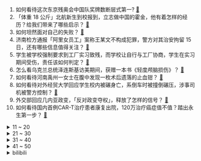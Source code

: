 1. 如何看待这次东京残奥会中国队奖牌数断层式第一? [:link:](https://www.zhihu.com/question/484802427)
2. 「体重 18 公斤」北航新生到校报到，立志做中国的霍金，他有着怎样的经历？给我们带来了哪些启示？ [:link:](https://www.zhihu.com/question/484926831)
3. 如何坦然面对自己的失败？ [:link:](https://www.zhihu.com/question/37555333)
4. 济南检方通报「阿里女员工」案称王某文不构成犯罪，警方对其治安拘留 15 日，还有哪些信息值得关注？ [:link:](https://www.zhihu.com/question/485168374)
5. 学生被学校强制要求到工厂实习致残，而学校让自行与工厂协商，学生在实习期间受伤，责任该如何判定？ [:link:](https://www.zhihu.com/question/484969513)
6. 怎么看乌克兰总统泽连斯基访美期间，获赠一本书《轻度颅脑损伤》？ [:link:](https://www.zhihu.com/question/484652375)
7. 如何看待河南禹州一女士在腹中发现一枚术后遗落的止血钳？ [:link:](https://www.zhihu.com/question/484449309)
8. 如何看待对外经贸大学回应学生校内被碾身亡，系倒车时被撞倒碾压，涉事司机被警方控制？ [:link:](https://www.zhihu.com/question/484995098)
9. 外交部回应几内亚政变，「反对政变夺权」，释放了怎样的信号？ [:link:](https://www.zhihu.com/question/485088308)
10. 如何看待国内首例CAR-T治疗患者康复出院，120万治疗癌症值不值？踏出永生第一步？ [:link:](https://www.zhihu.com/question/484968084)
<details>
<summary>11 ~ 20</summary>

11. 如何评价动画《瑞克和莫蒂》（Rick and Morty）第五季第十集大结局(S05E10)？ [:link:](https://www.zhihu.com/question/485043859)
12. 为什么《英雄联盟手游》上线导致王者荣耀 S25 赛季提前更新？ [:link:](https://www.zhihu.com/question/484885439)
13. 塔利班邀请中国等国参加宣布组建新政府活动，释放了什么信号？ [:link:](https://www.zhihu.com/question/485059799)
14. 你出于礼貌吃过哪些难吃的食物？ [:link:](https://www.zhihu.com/question/475503789)
15. 出征 S11 全球总决赛这四支 LPL 队伍各自都有什么特点？ [:link:](https://www.zhihu.com/question/484929329)
16. 如何看待郑州应届生期望薪资 14115 元？应届生薪酬待遇的真实情况是怎样的？ [:link:](https://www.zhihu.com/question/485043678)
17. 《三体》中描述的未来科技, 有哪些已经实现了？ [:link:](https://www.zhihu.com/question/484038327)
18. 如何看待大妈的两万元存款，被邮储银行办成了定期保险？我们该如何确保老年人能够正常存储个人积蓄？ [:link:](https://www.zhihu.com/question/484566930)
19. 从现实的角度出发，你愿意一辈子租房子吗？ [:link:](https://www.zhihu.com/question/327372531)
20. 「女性在电子游戏竞技上不如男性」是性别歧视还是事实？ [:link:](https://www.zhihu.com/question/28381867)
</details>
<details>
<summary>21 ~ 30</summary>

21. 你觉得《脱口秀大会》第四季的冠军会是谁？ [:link:](https://www.zhihu.com/question/483999026)
22. 什么时候你开始害怕死亡？ [:link:](https://www.zhihu.com/question/478840300)
23. 如何评价蓝盈莹、牛骏峰主演的电视剧《婆婆的镯子》？ [:link:](https://www.zhihu.com/question/481829353)
24. 人类会抖腿是不是因为没有尾巴？ [:link:](https://www.zhihu.com/question/483987983)
25. 如何看待大学生领证 1 小时闹离婚，女方索赔 30 万？这种情况下的离婚申请是否会通过？ [:link:](https://www.zhihu.com/question/485030666)
26. 研究生今年刚毕业，离校后的第一个教师节，送导师什么礼物？求推荐（男导师，45岁左右)? [:link:](https://www.zhihu.com/question/484344564)
27. 16 岁女孩充值 9 万打游戏退款被拒，游戏公司诱导氪金的模式是否需要限制？家庭教育该如何介入？ [:link:](https://www.zhihu.com/question/484454580)
28. iPhone 13 即将发布，如何看待披露的各机型详细配置？ [:link:](https://www.zhihu.com/question/484389011)
29. 《云南虫谷》用来下蛊的虫，现实中真的存在吗？ [:link:](https://www.zhihu.com/question/484859790)
30. 学生逃课翻墙触电身亡案二审维持原判，学生自担七成责任，电力公司赔三成，校方无责，如何看待这个判决结果？ [:link:](https://www.zhihu.com/question/484395197)
</details>
<details>
<summary>31 ~ 40</summary>

31. 结束一天的工作回到家，最治愈/放松的三件事是什么？ [:link:](https://www.zhihu.com/question/484996813)
32. 未成年人网游租号不受限，每小时最低价格不足 1 元，该如何杜绝这种钻漏洞的行为？ [:link:](https://www.zhihu.com/question/484993966)
33. 为什么三体人不怕雷迪亚兹的计划但怕罗辑的计划? [:link:](https://www.zhihu.com/question/481655813)
34. 女子称住酒店深夜遭陌生男刷卡进入， 酒店「不便解释，已交公安处理」，遇到此类事情该如何处理？ [:link:](https://www.zhihu.com/question/485012302)
35. 为什么以前的歌手比如孙燕姿火了都会被叫「天后」，但现在的歌手就算很火也没人这么叫她们？ [:link:](https://www.zhihu.com/question/484770666)
36. 国家限制未成年网游时间后，steam、epic 等国外游戏平台会崛起吗？ [:link:](https://www.zhihu.com/question/483864191)
37. 三部门表示将对「义务教育阶段学科类校外培训」实行政府指导价管理，这将为校外培训行业带来什么影响？ [:link:](https://www.zhihu.com/question/485070230)
38. 如何看待阿里女员工案，王某文妻子再发文称「丈夫无罪，周某涉嫌诬告陷害、强制猥亵、寻衅滋事」？ [:link:](https://www.zhihu.com/question/484896081)
39. 有没有人网恋发的照片丑，但是奔现后发现对方挺好看的？ [:link:](https://www.zhihu.com/question/266750825)
40. 互联网公司大小周取消后，你觉得「周报」是一种形式主义吗？应该取消吗？ [:link:](https://www.zhihu.com/question/484341370)
</details>
<details>
<summary>41 ~ 50</summary>

41. 为什么明穿小说收拾满清和玩似的，真实历史上满清这么强？ [:link:](https://www.zhihu.com/question/484556518)
42. 减负后，大量精力放在阅读上来培养孩子的独立思考能力，是否是最优解？ [:link:](https://www.zhihu.com/question/484040330)
43. 如何看待一游客在黄山好汉坡崖壁刻名留念，后在民警监督下将文字擦洗去除？如何有效保护景区相关权益？ [:link:](https://www.zhihu.com/question/484553585)
44. 《扫黑风暴》全集遭泄露，有什么方法可以解决影视作品盗版问题？ [:link:](https://www.zhihu.com/question/484892076)
45. 第一次去见男朋友妈妈，应该带什么礼物吗？ [:link:](https://www.zhihu.com/question/474751119)
46. 考研英语阅读每篇总是错那么一两个怎么办？ [:link:](https://www.zhihu.com/question/387056133)
47. 没有投简历，但 HR 给我打电话去面试靠谱吗？ [:link:](https://www.zhihu.com/question/478742764)
48. 为什么有些年轻人喜欢把家安在远离工作的地方？ [:link:](https://www.zhihu.com/question/484995925)
49. 教师节想送老师礼物，大家有什么推荐的吗？ [:link:](https://www.zhihu.com/question/479696765)
50. 有人说自己是工薪阶层，因为挣的少，所以没机会去旅行，旅行和收入有哪些联系？ [:link:](https://www.zhihu.com/question/482121212)
</details><details>
<summary>bilibili</summary>

1. ⚡两分钟，大师带你走向成功⚡ [:link:](//www.bilibili.com/video/BV1Df4y1A7jq)
2. 医生：医院的麻药不够了（上膛 [:link:](//www.bilibili.com/video/BV18L4y1h7uX)
3. 这个玩具也太会扭了吧！根本停不下来~哈哈哈哈 [:link:](//www.bilibili.com/video/BV1vv411P7CJ)
4. 【不愧是我 02】整活王导上线 一天就拍两秒画面 [:link:](//www.bilibili.com/video/BV1yQ4y1C7so)
5. 卧底瞳代三个月，我来告诉你美瞳有多少坑。 [:link:](//www.bilibili.com/video/BV18q4y1Z7TA)
6. 手工制作涡轮增压马桶 [:link:](//www.bilibili.com/video/BV1Q44y1878K)
7. 五个男人睡到一张床上，原因竟然是... [:link:](//www.bilibili.com/video/BV1SM4y137Wb)
8. 听君一席话，全是废话！！ [:link:](//www.bilibili.com/video/BV1Ay4y1V7TE)
9. 这些奇葩盗版饮料快把帅小伙喝吐了 [:link:](//www.bilibili.com/video/BV1hq4y1T7d8)
10. 【陈近南】《他不是星辰大海》送给每个正在面临质疑的女孩子 [:link:](//www.bilibili.com/video/BV14P4y1a7s5)
<details>
<summary>11 ~ 20</summary>

11. 同济大学2021年军训退伍大学生激情演绎《亮剑》 [:link:](//www.bilibili.com/video/BV1464y1Y7zQ)
12. “郭老师”被封杀，大批网红停播，畸形审美网红的末日 [:link:](//www.bilibili.com/video/BV1jQ4y1a7Wq)
13. 一刀封神！万叶挡住雷神一刀！总会有地上的生灵，敢于直面雷霆的威光！ [:link:](//www.bilibili.com/video/BV1Bq4y1T7N4)
14. 史上最惨烤全羊！怒花3000元，出炉瞬间，在场所有人都傻眼了… [:link:](//www.bilibili.com/video/BV1TQ4y1a7fy)
15. 我在新手村升到了满级 [:link:](//www.bilibili.com/video/BV1MQ4y1a78a)
16. 【原神剧场】盛装出席！提瓦特交流舞会~ [:link:](//www.bilibili.com/video/BV1h64y1Y7Pw)
17. 危！刘醒VS三千门生！保护九姑娘！9.3分港产抗日剧《义海豪情》P6 [:link:](//www.bilibili.com/video/BV1gL411t76p)
18. 饮茶哥：吔茶啦梁非凡！ [:link:](//www.bilibili.com/video/BV1PQ4y1a7Ef)
19. up再次爆肝，周杰伦新歌前奏续写完整版（有rap） [:link:](//www.bilibili.com/video/BV1g3411q7zv)
20. 透析5年的少女长这样，楼道唱歌加素颜是什么样的体验？ [:link:](//www.bilibili.com/video/BV1fb4y117sg)
</details>
<details>
<summary>21 ~ 30</summary>

21. 从肉垫识别猫咪性格！准确率居然高达80%？ [:link:](//www.bilibili.com/video/BV1L64y1h71k)
22. 《原神》剧情PV-「许以臣民之梦」 [:link:](//www.bilibili.com/video/BV1rL4y1h7nr)
23. 当玩家说了脏话就会当场死亡！ [:link:](//www.bilibili.com/video/BV1jQ4y1a7Zm)
24. 老妈这招真是绝了 [:link:](//www.bilibili.com/video/BV1AM4y1G7eF)
25. 只要一块钱！西餐店里竟然卖葱油拌面？能好吃吗？【也没这么贵-SOLO】 [:link:](//www.bilibili.com/video/BV1Fh411s7LE)
26. 一场正义接力把侵华日军南京大屠杀铁证运到中国 [:link:](//www.bilibili.com/video/BV1Ah411s7Cs)
27. 小伙自购一台串串香机，实现串串自由就是这么简单，一次吃到饱 [:link:](//www.bilibili.com/video/BV13M4y1G7RT)
28. 【时代少年团】《夏日vlog》之大餐准备（下） [:link:](//www.bilibili.com/video/BV1144y187dn)
29. 帅小伙为了吃到最正宗的椰子鸡，直接闪现来当地！ [:link:](//www.bilibili.com/video/BV1Ky4y1V78z)
30. ⚡ S T A Y ⚡最阴间版本 [:link:](//www.bilibili.com/video/BV1FQ4y1a7bo)
</details>
<details>
<summary>31 ~ 40</summary>

31. 堪比特效大片！跨越3000公里，带你看放慢1300倍下的闪电⚡️⚡️ [:link:](//www.bilibili.com/video/BV1XP4y1a7EP)
32. 《给 我 发 个 育 的 时 间》 [:link:](//www.bilibili.com/video/BV1af4y1J7WB)
33. 【STN快报第六季Open Beta】没有剧情的育碧游戏竟能如此有趣？ [:link:](//www.bilibili.com/video/BV11w411f7Lk)
34. 我，来自街头 [:link:](//www.bilibili.com/video/BV1eg411V73R)
35. 看我嘘…嘘晃一枪！上厕所的杀伤力符合枪支弹药的标准吗？ [:link:](//www.bilibili.com/video/BV1Zy4y1G7E1)
36. 《水星记》你和这首歌一样难忘 [:link:](//www.bilibili.com/video/BV1nf4y1J7HD)
37. 当所有玩家「同时控制」一个身体!! [:link:](//www.bilibili.com/video/BV1ZQ4y1C7nq)
38. 色盲原来是这样的吗？ [:link:](//www.bilibili.com/video/BV1pg411V7sd)
39. 要交260块才能进的"山姆超市"，究竟是智商税or超值？ [:link:](//www.bilibili.com/video/BV1Hv411P7s1)
40. ⚡ 不 要 招 惹 雷 电 将 军 ！⚡ [:link:](//www.bilibili.com/video/BV11f4y1H7vp)
</details>
<details>
<summary>41 ~ 50</summary>

41. “流萤璀璨点亮无尽浪漫，野玫瑰与爱意肆意生长” [:link:](//www.bilibili.com/video/BV1rf4y1A7Sg)
42. 【B站最全】自闭宅女治国，这非常日本！从雷神设计到日本文化特色与中日差异（原神文化考据07） [:link:](//www.bilibili.com/video/BV1hv411P7d4)
43. 2021 高 中 补 习 现 状 [:link:](//www.bilibili.com/video/BV1RL4114744)
44. 《青莲》送给每一个想当up主的你，纯干货视频！！！ [:link:](//www.bilibili.com/video/BV1fP4y1a7pv)
45. 哪些症状是真正的猝死信号？不同程度的症状如何区别补救？-【冷却报告】 [:link:](//www.bilibili.com/video/BV1ph411s7PS)
46. 你嘲笑我的资本，就是从主人那里借来的力量吗？ [:link:](//www.bilibili.com/video/BV1fM4y137RC)
47. 当你有一天不能走路。。。。 [:link:](//www.bilibili.com/video/BV1H34y1Q73Q)
48. 笑喷！当搞笑主播碰到反诈民警…… [:link:](//www.bilibili.com/video/BV1i64y1Y7bS)
49. 【一猩期#5】我傻了，他买了一张乒乓球桌放在客厅 [:link:](//www.bilibili.com/video/BV19f4y1H7fv)
50. 我只希望破1000播放量 [:link:](//www.bilibili.com/video/BV1kf4y1N7Yb)
</details>
<details>
<summary>51 ~ 60</summary>

51. 【手书】我睡不着！我睡不着！我睡不着！我睡不着！我睡不着！我睡不着！我睡不着！我睡不着！我睡不着！我睡不着! [:link:](//www.bilibili.com/video/BV1Lf4y1N7f8)
52. 感谢你嚼槟榔 | 致癌一级的槟榔瘾有多狡猾？背后原因让人恐惧……【歌白】 [:link:](//www.bilibili.com/video/BV18f4y1J7Zu)
53. 如果一种行为在道德上是被“点赞”的，那就不应该是犯罪 [:link:](//www.bilibili.com/video/BV1ow411f7Kp)
54. 450块一晚电竞酒店，五个人可以玩24个小时，太爽了！ [:link:](//www.bilibili.com/video/BV1gv411P7Mf)
55. “你能量量脑袋的大小吗” [:link:](//www.bilibili.com/video/BV1qv411P7eN)
56. 苟这个字 我只说一次 [:link:](//www.bilibili.com/video/BV1Cg411V7kP)
57. 【睡前消息323】《原神》赚钱，商汤科技缺钱 [:link:](//www.bilibili.com/video/BV1tv411P7YX)
58. 老陈正式来B站，一起防诈反诈！等你～ [:link:](//www.bilibili.com/video/BV1pP4y1a7JT)
59. 日本疫情失控民众暴怒，菅义伟拉闸直接溜了 [:link:](//www.bilibili.com/video/BV1nv411P7xe)
60. 永远不要再吃槟榔了！【懂点儿啥】 [:link:](//www.bilibili.com/video/BV1aL4y1h7Jt)
</details>
<details>
<summary>61 ~ 70</summary>

61. 我花580块钱买了欧洲农村的一份中餐外卖... [:link:](//www.bilibili.com/video/BV17b4y1U74n)
62. 厨师长教你：四川“担担面”的家常做法，麻辣鲜香，爽滑劲道 [:link:](//www.bilibili.com/video/BV1Gq4y1S7JT)
63. 这款十年前火遍网吧的动作游戏，最终结局究竟是什么？！ [:link:](//www.bilibili.com/video/BV1bf4y1A7Uw)
64. 想太多？有多少人被精神内耗拖垮，4个方法养成大神级“反内耗”体质！ [:link:](//www.bilibili.com/video/BV1U44y187Nd)
65. 好久没来吃这玩意，这次我得休息几天？ [:link:](//www.bilibili.com/video/BV1W44y187z5)
66. 400斤瓦罐能煨120碗汤！这up，我愿称之B站最强！ [:link:](//www.bilibili.com/video/BV1eL4y1h7qz)
67. 【百万填词】用一首海底唱完刘慈欣笔下最绝望的女孩！（原版填词） [:link:](//www.bilibili.com/video/BV123411i7pk)
68. 810975什么意思？|【逗鱼时刻317期】片尾单品 [:link:](//www.bilibili.com/video/BV11f4y1H7TJ)
69. 郑重声明！这次绝对是最后一期661了 [:link:](//www.bilibili.com/video/BV1KM4y1G7vg)
70. 第2期（上）初舞台积分赛抢A继续【我的音乐你听吗】 [:link:](//www.bilibili.com/video/BV1aQ4y1C7Sz)
</details>
<details>
<summary>71 ~ 80</summary>

71. 【原神】0命雷电将军综合测评及攻略，输出及辅助能力分析+阵容推荐+二命专武选择建议 [:link:](//www.bilibili.com/video/BV1Uw411f71Z)
72. 十年网龄才知道的英雄联盟故事，还记得多年前打lol的日子吗？ [:link:](//www.bilibili.com/video/BV1Qf4y1H7te)
73. 离谱！瘟疫死亡2000万人！欧洲全民不洗澡保命！ [:link:](//www.bilibili.com/video/BV1C44y187Pg)
74. 在便利店解决宵夜，今天可能是我的社交天花板时刻。美食探店/无广试吃员 [:link:](//www.bilibili.com/video/BV163411i717)
75. 【原神】这仨神终于疯了 [:link:](//www.bilibili.com/video/BV1jL411t7ma)
76. 柯南官方番外剧集！泄露毛利是天才！有关警校五人组最详细的介绍！剧场版《樱花下的警视厅》观影前必看！ [:link:](//www.bilibili.com/video/BV1144y1877D)
77. 广州“最便宜”10元海鲜火锅，大虾新鲜到自己往锅里跳，虾滑、牛肉吃到爽 [:link:](//www.bilibili.com/video/BV18q4y1T7bf)
78. 【亦】虚幻5，国产单机的机会来了？ [:link:](//www.bilibili.com/video/BV1Wf4y1J7dL)
79. 我摊牌了！我就是B站量产泡面第一人！ [:link:](//www.bilibili.com/video/BV1Nh411s7nQ)
80. 【黑蒜级】不要笑挑战，笑一次就吃一个黑蒜..... [:link:](//www.bilibili.com/video/BV13U4y1P7JZ)
</details>
<details>
<summary>81 ~ 90</summary>

81. 个人向盘点！奥特曼十大名场面，我直接化身为光 [:link:](//www.bilibili.com/video/BV1KQ4y1a77x)
82. 【老邪吐槽】《满月之下请相爱》：造型万年不变的辣眼神剧 [:link:](//www.bilibili.com/video/BV13L411t7fV)
83. 【原神】强力辅助，亦可输出！雷神辅助＆输出全解析！0命雷神测评+配装阵容攻略丨雷神使用体验报告 [:link:](//www.bilibili.com/video/BV1PL411t7Hc)
84. 【原神/高燃】万叶：这一刀，即为苍生，亦为吾友 [:link:](//www.bilibili.com/video/BV1944y187jC)
85. 【特利迦奥特曼吐槽】精英阿卡姆疯人院VS妇愁者联盟 [:link:](//www.bilibili.com/video/BV1GQ4y1a7WY)
86. 我担心这视频发出来，就更找不到男朋友了 [:link:](//www.bilibili.com/video/BV1jv411P7kL)
87. 开学第一顿大餐：全球独家米其林康师傅泡面 [:link:](//www.bilibili.com/video/BV12Q4y1C7EP)
88. 卧槽！她才23岁就演出了一个多次被出轨妻子的挣扎与绝望！| 乔家的儿女 宋祖儿×乔四美 [:link:](//www.bilibili.com/video/BV1mL41147N4)
89. 签 与 千 寻 [:link:](//www.bilibili.com/video/BV1t44y1C7Xx)
90. 当我用连点器给老师点了十六亿个赞.... [:link:](//www.bilibili.com/video/BV1YQ4y1C72p)
</details>
<details>
<summary>91 ~ 100</summary>

91. 少有人用过的检测试纸，对你的健康有多重要? [:link:](//www.bilibili.com/video/BV1Lq4y1S7pw)
92. 死刑犯如何“复活”作恶？《扫黑风暴》孙兴原型，孙小果案全复盘 [:link:](//www.bilibili.com/video/BV1Vq4y1S7wo)
93. 知道把活小管带回家有多难吗？没骗你，活的就是好吃！ [:link:](//www.bilibili.com/video/BV1qv411P72J)
94. 是一只九龄｜南 疆 少 女｜受 蛊 者 第 一 视 角 [:link:](//www.bilibili.com/video/BV1eg411V7N8)
95. 花1000块钱买了两家基因检测，结果让人大开眼界！ [:link:](//www.bilibili.com/video/BV1MA411w7rD)
96. 我没中招 继续给大家讲讲最近的日本吧 [:link:](//www.bilibili.com/video/BV1qg411V7We)
97. 【原神】只要1分钟，教你获得精5鱼叉！！ [:link:](//www.bilibili.com/video/BV1yL4y1Y7Zs)
98. 试吃六间神仙鱼，顶级美味，最硬核的一期视频 [:link:](//www.bilibili.com/video/BV1F44y1h7sd)
99. 峰哥你什么时候请我吃饭 [:link:](//www.bilibili.com/video/BV1dy4y1G7Fi)
100. 多 版 本 吃 桃 桃 [:link:](//www.bilibili.com/video/BV1aU4y177fQ)
</details></details>